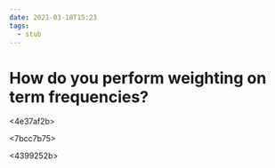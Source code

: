 ```yaml
---
date: 2021-03-18T15:23
tags: 
  - stub
---
```


# How do you perform weighting on term frequencies?

<4e37af2b>

<7bcc7b75>

<4399252b>
